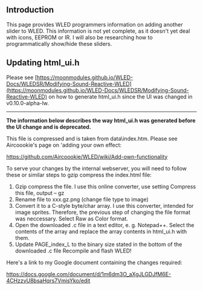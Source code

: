 ## Introduction
This page provides WLED programmers information on adding another slider to WLED. This information is not yet complete, as it doesn't yet deal with icons, EEPROM or IR. I will also be researching how to programmatically show/hide these sliders.

## Updating html_ui.h

Please see [https://moonmodules.github.io/WLED-Docs/WLEDSR/Modifying-Sound-Reactive-WLED](https://moonmodules.github.io/WLED-Docs/WLEDSR/Modifying-Sound-Reactive-WLED) on how to generate html_ui.h since the UI was changed in v0.10.0-alpha-lw.

***

**The information below describes the way html_ui.h was generated before the UI change and is deprecated.**

This file is compressed and is taken from data\index.htm. Please see Aircoookie's page on 'adding your own effect:

<https://github.com/Aircoookie/WLED/wiki/Add-own-functionality>

To serve your changes by the internal webserver, you will need to follow these or similar steps to gzip compress the index.html file:

1. Gzip compress the file. I use this online converter, use setting Compress this file, output – gz
1. Rename file to xxx.gz.png (change file type to image)
1. Convert it to a C-style byte/char array. I use this converter, intended for image sprites. Therefore, the previous step of changing the file format was neccessary. Select Raw as Color format.
1. Open the downloaded .c file in a text editor, e. g. Notepad++. Select the contents of the array and replace the array contents in html_ui.h with them.
1. Update PAGE_index_L to the binary size stated in the bottom of the downloaded .c file
Recompile and flash WLED!

Here's a link to my Google document containing the changes required:

<https://docs.google.com/document/d/1m6dm3O_aXgJLGDJfM6E-4CHzzvU8bsaHqrs7VmisYko/edit>